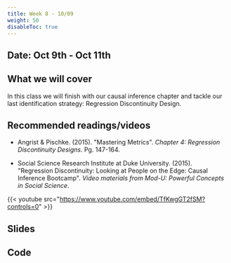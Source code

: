 ```yaml
---
title: Week 8 - 10/09
weight: 50
disableToc: true
---
```


## Date: Oct 9th - Oct 11th

## What we will cover

In this class we will finish with our causal inference chapter and tackle our last identification strategy: Regression Discontinuity Design.  

## Recommended readings/videos

- Angrist & Pischke. (2015). "Mastering Metrics". *Chapter 4: Regression Discontinuity Designs*. Pg. 147-164. 

- Social Science Research Institute at Duke University. (2015). "Regression Discontinuity: Looking at People on the Edge: Causal Inference Bootcamp". *Video materials from Mod-U: Powerful Concepts in Social Science*.

{{< youtube src="https://www.youtube.com/embed/TfKwgGT2fSM?controls=0" >}}


## Slides

<!-- {{% button href="https://sta235.netlify.app/Classes/Week8/1_RDD/f2023_sta235h_9_RDD.html" icon="fas fa-external-link-alt" icon-position="right" %}}New window{{% /button %}} {{% button href="https://sta235.netlify.app/Classes/Week8/1_RDD/f2023_sta235h_9_RDD.pdf" icon="fas fa-file-pdf" icon-position="right" %}}Download{{% /button %}} 

{{< slides src="https://sta235.netlify.app/Classes/Week8/1_RDD/f2023_sta235h_9_RDD.html" >}} -->


## Code

<!-- You can open the in-class exercise here:
<script>let date = Date.now();</script>

<a onclick="gtag('event','code8_inclass', {'event_category': 'code','event_label': 'code8_inclass', 'event_action': date, 'debug_mode':true });" href="https://sta235.com/InClassExercises/STA235H_Week8.html" target="_blank" class="btn btn-default">Download<i class="fas fa-code"></i></a>

After you've given it a try, compare your answers here: 

<a onclick="gtag('event','code8', {'event_category': 'code','event_label': 'code8', 'event_action': date, 'debug_mode':true });" href="https://sta235.com/InClassExercises/STA235H_Week8Answers.html" target="_blank" class="btn btn-default">Download<i class="fas fa-code"></i></a> -->
